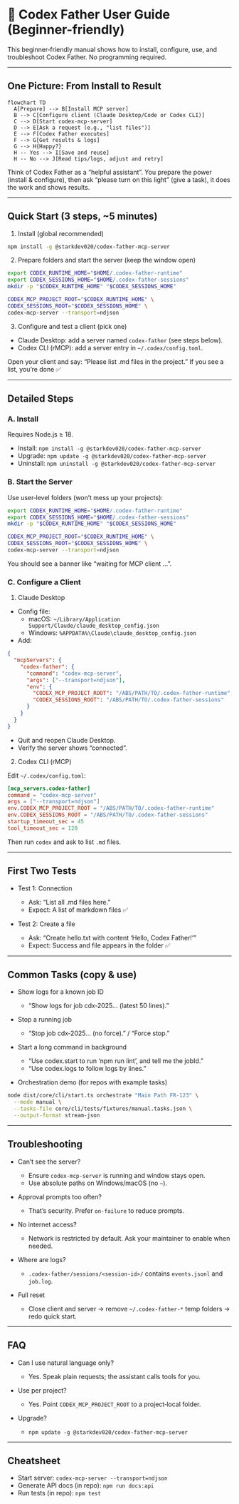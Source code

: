 # 🧭 Codex Father User Guide (Beginner-friendly)

This beginner‑friendly manual shows how to install, configure, use, and troubleshoot Codex Father. No programming required.

---

## One Picture: From Install to Result

```mermaid
flowchart TD
  A[Prepare] --> B[Install MCP server]
  B --> C[Configure client (Claude Desktop/Code or Codex CLI)]
  C --> D[Start codex-mcp-server]
  D --> E[Ask a request (e.g., "list files")]
  E --> F[Codex Father executes]
  F --> G[Get results & logs]
  G --> H{Happy?}
  H -- Yes --> I[Save and reuse]
  H -- No --> J[Read tips/logs, adjust and retry]
```

Think of Codex Father as a “helpful assistant”. You prepare the power (install & configure), then ask “please turn on this light” (give a task), it does the work and shows results.

---

## Quick Start (3 steps, ~5 minutes)

1) Install (global recommended)

```bash
npm install -g @starkdev020/codex-father-mcp-server
```

2) Prepare folders and start the server (keep the window open)

```bash
export CODEX_RUNTIME_HOME="$HOME/.codex-father-runtime"
export CODEX_SESSIONS_HOME="$HOME/.codex-father-sessions"
mkdir -p "$CODEX_RUNTIME_HOME" "$CODEX_SESSIONS_HOME"

CODEX_MCP_PROJECT_ROOT="$CODEX_RUNTIME_HOME" \
CODEX_SESSIONS_ROOT="$CODEX_SESSIONS_HOME" \
codex-mcp-server --transport=ndjson
```

3) Configure and test a client (pick one)

- Claude Desktop: add a server named `codex-father` (see steps below).
- Codex CLI (rMCP): add a server entry in `~/.codex/config.toml`.

Open your client and say: “Please list .md files in the project.”
If you see a list, you’re done ✅

---

## Detailed Steps

### A. Install

Requires Node.js ≥ 18.

- Install: `npm install -g @starkdev020/codex-father-mcp-server`
- Upgrade: `npm update -g @starkdev020/codex-father-mcp-server`
- Uninstall: `npm uninstall -g @starkdev020/codex-father-mcp-server`

### B. Start the Server

Use user‑level folders (won’t mess up your projects):

```bash
export CODEX_RUNTIME_HOME="$HOME/.codex-father-runtime"
export CODEX_SESSIONS_HOME="$HOME/.codex-father-sessions"
mkdir -p "$CODEX_RUNTIME_HOME" "$CODEX_SESSIONS_HOME"

CODEX_MCP_PROJECT_ROOT="$CODEX_RUNTIME_HOME" \
CODEX_SESSIONS_ROOT="$CODEX_SESSIONS_HOME" \
codex-mcp-server --transport=ndjson
```

You should see a banner like “waiting for MCP client …”.

### C. Configure a Client

1) Claude Desktop

- Config file:
  - macOS: `~/Library/Application Support/Claude/claude_desktop_config.json`
  - Windows: `%APPDATA%\Claude\claude_desktop_config.json`
- Add:

```json
{
  "mcpServers": {
    "codex-father": {
      "command": "codex-mcp-server",
      "args": ["--transport=ndjson"],
      "env": {
        "CODEX_MCP_PROJECT_ROOT": "/ABS/PATH/TO/.codex-father-runtime",
        "CODEX_SESSIONS_ROOT": "/ABS/PATH/TO/.codex-father-sessions"
      }
    }
  }
}
```

- Quit and reopen Claude Desktop.
- Verify the server shows “connected”.

2) Codex CLI (rMCP)

Edit `~/.codex/config.toml`:

```toml
[mcp_servers.codex-father]
command = "codex-mcp-server"
args = ["--transport=ndjson"]
env.CODEX_MCP_PROJECT_ROOT = "/ABS/PATH/TO/.codex-father-runtime"
env.CODEX_SESSIONS_ROOT = "/ABS/PATH/TO/.codex-father-sessions"
startup_timeout_sec = 45
tool_timeout_sec = 120
```

Then run `codex` and ask to list `.md` files.

---

## First Two Tests

- Test 1: Connection
  - Ask: “List all .md files here.”
  - Expect: A list of markdown files ✅

- Test 2: Create a file
  - Ask: “Create hello.txt with content ‘Hello, Codex Father!’”
  - Expect: Success and file appears in the folder ✅

---

## Common Tasks (copy & use)

- Show logs for a known job ID
  - “Show logs for job cdx‑2025… (latest 50 lines).”

- Stop a running job
  - “Stop job cdx‑2025… (no force).” / “Force stop.”

- Start a long command in background
  - “Use codex.start to run ‘npm run lint’, and tell me the jobId.”
  - “Use codex.logs to follow logs by lines.”

- Orchestration demo (for repos with example tasks)

```bash
node dist/core/cli/start.ts orchestrate "Main Path FR-123" \
  --mode manual \
  --tasks-file core/cli/tests/fixtures/manual.tasks.json \
  --output-format stream-json
```

---

## Troubleshooting

- Can’t see the server?
  - Ensure `codex-mcp-server` is running and window stays open.
  - Use absolute paths on Windows/macOS (no `~`).

- Approval prompts too often?
  - That’s security. Prefer `on-failure` to reduce prompts.

- No internet access?
  - Network is restricted by default. Ask your maintainer to enable when needed.

- Where are logs?
  - `.codex-father/sessions/<session-id>/` contains `events.jsonl` and `job.log`.

- Full reset
  - Close client and server → remove `~/.codex-father-*` temp folders → redo quick start.

---

## FAQ

- Can I use natural language only?
  - Yes. Speak plain requests; the assistant calls tools for you.

- Use per project?
  - Yes. Point `CODEX_MCP_PROJECT_ROOT` to a project‑local folder.

- Upgrade?
  - `npm update -g @starkdev020/codex-father-mcp-server`

---

## Cheatsheet

- Start server: `codex-mcp-server --transport=ndjson`
- Generate API docs (in repo): `npm run docs:api`
- Run tests (in repo): `npm test`
